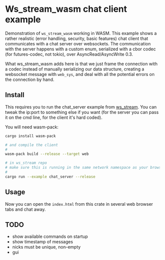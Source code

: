 # Ws_stream_wasm chat client example

Demonstration of `ws_stream_wasm` working in WASM. This example shows a rather realistic (error handling, security, basic features) chat client that communicates with a chat server over websockets. The communication with the server happens with
a custom enum, serialized with a cbor codec (for futures-codec, not tokio), over AsyncRead/AsyncWrite 0.3.

What ws_stream_wasm adds here is that we just frame the connection with a codec instead of manually serializing our
data structure, creating a websocket message with `web_sys`, and deal with all the potential errors on the connection
by hand.

## Install

This requires you to run the chat_server example from [ws_stream](https://github.com/najamelan/ws_stream). You can tweak
the ip:port to something else if you want (for the server you can pass it on the cmd line, for the client it's hard coded).

You will need wasm-pack:
```bash
cargo install wasm-pack

# and compile the client
#
wasm-pack build --release --target web

# in ws_stream repo
# make sure this is running in the same network namespace as your browser
#
cargo run --example chat_server --release
```

## Usage

Now you can open the `index.html` from this crate in several web browser tabs and chat away.


## TODO
- show available commands on startup
- show timestamp of messages
- nicks must be unique, non-empty
- gui

